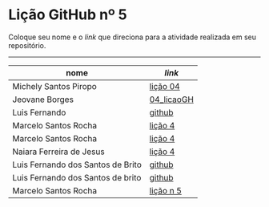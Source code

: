 # Lição GitHub nº  5 

Coloque seu nome e o *link* que direciona para a atividade realizada em seu repositório.

--- 

nome | *link*
---  | --- 
Michely Santos Piropo  | [lição 04](https://github.com/Michelyy/Li-o-04)
Jeovane Borges|[04_licaoGH](https://github.com/jeovane6/04_licaoGH/blob/master/04_licaoGH.md)
Luis Fernando | [github](https://github.com/fernando-lluis/05_licaoGH)
Marcelo Santos Rocha | [lição 4](https://github.com/mrocha2111s/04_licaoGH/blob/main/04_licaoGH.md)  
Marcelo Santos Rocha | [lição 4](https://github.com/mrocha2111s/04_licaoGH)   
Naiara Ferreira de Jesus |[lição 4](https://github.com/naiaraferreira/Licao_gitHub04)
Luis Fernando dos Santos de Brito | [github](https://github.com/fernando-lluis/05_licaoGH-04)
Luis Fernando dos Santos de brito| [github](https://github.com/fernando-lluis/05_licaoGH-04)
Marcelo Santos Rocha | [lição  n 5](https://github.com/mrocha2111s/05_licaoGH)